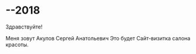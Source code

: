 # --2018

Здравствуйте!

Меня зовут Акулов Сергей Анатольевич
Это будет Сайт-визитка салона красоты.
